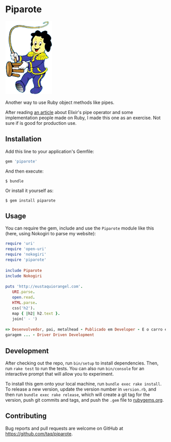 # Piparote

![Piparote](https://github.com/taq/piparote/raw/master/piparote.png)

Another way to use Ruby object methods like pipes.

After reading [an
article](https://6ftdan.com/allyourdev/2017/08/03/elixir-envy-%e1%90%85-ruby/)
about Elixir's pipe operator and some implementation people made on Ruby, I made
this one as an exercise. Not sure if is good for production use.

## Installation

Add this line to your application's Gemfile:

```ruby
gem 'piparote'
```

And then execute:

    $ bundle

Or install it yourself as:

    $ gem install piparote

## Usage

You can require the gem, include and use the `Piparote` module like this (here,
using Nokogiri to parse my website):

```ruby
require 'uri'
require 'open-uri'
require 'nokogiri'
require 'piparote'

include Piparote
include Nokogiri

puts 'http://eustaquiorangel.com'.
   URI.parse.
   open.read.
   HTML.parse.
   css('h2').
   map { |h2| h2.text }.
   join(' - ')

=> Desenvolvedor, pai, metalhead - Publicado em Developer - E o carro estava na
garagem ... - Driver Driven Development
```

## Development

After checking out the repo, run `bin/setup` to install dependencies. Then, run
`rake test` to run the tests. You can also run `bin/console` for an interactive
prompt that will allow you to experiment.

To install this gem onto your local machine, run `bundle exec rake install`. To
release a new version, update the version number in `version.rb`, and then run
`bundle exec rake release`, which will create a git tag for the version, push
git commits and tags, and push the `.gem` file to
[rubygems.org](https://rubygems.org).

## Contributing

Bug reports and pull requests are welcome on GitHub at
https://github.com/taq/piparote.
